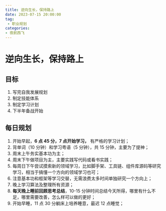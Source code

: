 ```yaml
---
title: 逆向生长，保持路上
date: 2023-07-15 20:00:00
tag:
 - 职业规划
categories:
- 夜航西飞
---
```

# 逆向生长，保持路上
## 目标
1. 写完自我发展规划
2. 制定技能体系
3. 制定学习计划
4. 下半年备战开始

## 每日规划

1. 开始早起，**6 点 45 分，7 点开始学习，** 有严格的学习计划；
2. 背单词（10 分钟）和学习粤语（5 分钟），共 15 分钟，主要为了提神；
3. 周末上午务实基本功为主；
4. 周末下午做项目为主，主要实践写代码或看书实践；
5. 每周日下午尝试摸索新的领域学习，比如脚手架、工具链、组件库源码等研究学习，相当于搞懂一个方向的领域学习也可；
6. 注意基本功和框架等学习交替，无需浪费太多时间单独研究一个方向上；
7. 晚上学习算法及整理所有资源；
8. **每天晚上睡前回顾思考总结**，10-15 分钟时间总结今天所得，哪里有什么不足，哪里需要改善，怎么样可以做的更好；
9. 开始早睡，11 点 30 分躺床上培养睡意，最迟 12 点睡觉；
